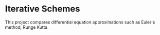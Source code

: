 # Iterative Schemes

This project compares differential equation approximations such as Euler's method, Runge Kutta.
